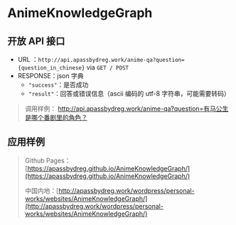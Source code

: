 # AnimeKnowledgeGraph

## 开放 API 接口

- URL ：`http://api.apassbydreg.work/anime-qa?question={question_in_chinese}` via `GET / POST`
- RESPONSE：json 字典
  - `"success"`：是否成功
  - `"result"`：回答或错误信息（ascii 编码的 utf-8 字符串，可能需要转码）

> 调用样例： http://api.apassbydreg.work/anime-qa?question=有马公生是哪个番剧里的角色？

## 应用样例

> Github Pages：[https://apassbydreg.github.io/AnimeKnowledgeGraph/](https://apassbydreg.github.io/AnimeKnowledgeGraph/)
>
> 中国内地：[http://apassbydreg.work/wordpress/personal-works/websites/AnimeKnowledgeGraph/](http://apassbydreg.work/wordpress/personal-works/websites/AnimeKnowledgeGraph/)

